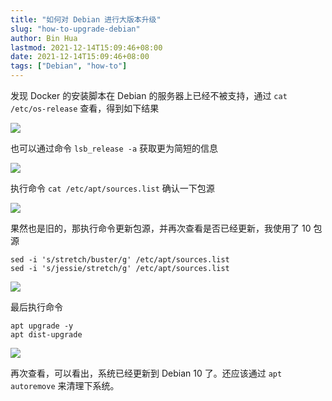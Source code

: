 ```yaml
---
title: "如何对 Debian 进行大版本升级"
slug: "how-to-upgrade-debian"
author: Bin Hua
lastmod: 2021-12-14T15:09:46+08:00
date: 2021-12-14T15:09:46+08:00
tags: ["Debian", "how-to"]
---
```


发现 Docker 的安装脚本在 Debian 的服务器上已经不被支持，通过 `cat /etc/os-release` 查看，得到如下结果

![](/imgs/how-to-upgrade-debian-001.png)

也可以通过命令 `lsb_release -a` 获取更为简短的信息

![](/imgs/how-to-upgrade-debian-002.png)

执行命令 `cat /etc/apt/sources.list` 确认一下包源

![](/imgs/how-to-upgrade-debian-003.png)

果然也是旧的，那执行命令更新包源，并再次查看是否已经更新，我使用了 10 包源

```
sed -i 's/stretch/buster/g' /etc/apt/sources.list
sed -i 's/jessie/stretch/g' /etc/apt/sources.list
```

![](/imgs/how-to-upgrade-debian-004.png)

最后执行命令 

```
apt upgrade -y
apt dist-upgrade
```

![](/imgs/how-to-upgrade-debian-005.png)

再次查看，可以看出，系统已经更新到 Debian 10 了。还应该通过 `apt autoremove` 来清理下系统。
